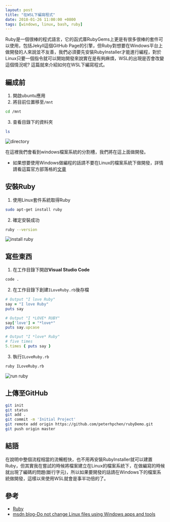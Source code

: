 ```yaml
---
layout: post
title: "在WSL下編寫程式"
date: 2018-01-26 11:00:00 +0800
tags: [windows, linux, bash, ruby]
---
```


Ruby是一個很棒的程式語言，它的函式庫RubyGems上更是有很多很棒的套件可以使用，包括Jekyll這個GitHub Page的引擎，但Ruby對想要在Windows平台上做開發的人來說並不友善，我們必須要先安裝RubyInstaller才能進行編程，對於Linux只要一個指令就可以開始開發來說實在是有夠麻煩，WSL的出現是否會改變這個情況呢? 這篇就來介紹如何在WSL下編寫程式。

<!-- more -->

## 編成前

1. 開啟ubuntu應用
2. 將目前位置移至`/mnt`

```bash
cd /mnt
```

3. 查看目錄下的資料夾

```bash
ls
```

![directory](directory.PNG)

在這裡我們會看到windows檔案系統的分割槽，我們將在這上面做開發。

* 如果想要使用Windows做編程的話請不要在Linux的檔案系統下做開發，詳情請看這篇官方部落格的[文章](https://blogs.msdn.microsoft.com/commandline/2016/11/17/do-not-change-linux-files-using-windows-apps-and-tools/)

## 安裝Ruby

1. 使用Linux套件系統取得Ruby

```bash
sudo apt-get install ruby
```

2. 確定安裝成功

```bash
ruby --version
```

![install ruby](install-ruby.PNG)

## 寫些東西

1. 在工作目錄下開啟**Visual Studio Code**

```bash
code .
```

2. 在工作目錄下創建`ILoveRuby.rb`後存檔

```ruby
# Output "I love Ruby"
say = "I love Ruby"
puts say

# Output "I *LOVE* RUBY"
say['love'] = "*love*"
puts say.upcase

# Output "I *love* Ruby"
# five times
5.times { puts say }
```

3. 執行`ILoveRuby.rb`

```bash
ruby ILoveRuby.rb
```

![run ruby](run-ruby.PNG)

## 上傳至GitHub

```bash
git init
git status
git add .
git commit -m 'Initial Project'
git remote add origin https://github.com/peterhpchen/rubyDemo.git
git push origin master
```

## 結語

在說明中整個流程相當的流暢輕快，也不用再安裝RubyInstaller就可以建置Ruby，但其實我在嘗試的時候將檔案建立在Linux的檔案系統下，在做編寫的時候就出現了編碼的問題(斷行字元)，所以如果要開發的話請在Windows下的檔案系統做開發，這樣以來使用WSL就會是事半功倍的了。

## 參考

* [Ruby](https://www.ruby-lang.org/zh_tw/)
* [msdn blog-Do not change Linux files using Windows apps and tools](https://blogs.msdn.microsoft.com/commandline/2016/11/17/do-not-change-linux-files-using-windows-apps-and-tools/)
